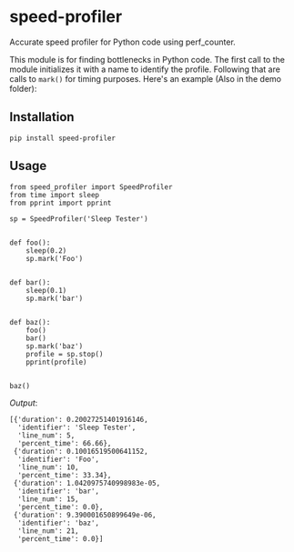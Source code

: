 # speed-profiler

Accurate speed profiler for Python code using perf_counter.

This module is for finding bottlenecks in Python code. The first call to the module
initializes it with a name to identify the profile. Following that are calls to `mark()`
for timing purposes. Here's an example (Also in the demo folder):

## Installation
`pip install speed-profiler`

## Usage
```
from speed_profiler import SpeedProfiler
from time import sleep
from pprint import pprint

sp = SpeedProfiler('Sleep Tester')


def foo():
    sleep(0.2)
    sp.mark('Foo')


def bar():
    sleep(0.1)
    sp.mark('bar')


def baz():
    foo()
    bar()
    sp.mark('baz')
    profile = sp.stop()
    pprint(profile)


baz()

```

*Output*:
```
[{'duration': 0.20027251401916146,
  'identifier': 'Sleep Tester',
  'line_num': 5,
  'percent_time': 66.66},
 {'duration': 0.10016519500641152,
  'identifier': 'Foo',
  'line_num': 10,
  'percent_time': 33.34},
 {'duration': 1.0420975740998983e-05,
  'identifier': 'bar',
  'line_num': 15,
  'percent_time': 0.0},
 {'duration': 9.390001650899649e-06,
  'identifier': 'baz',
  'line_num': 21,
  'percent_time': 0.0}]
```